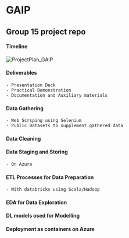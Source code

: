 # GAIP
## Group 15 project repo


#### Timeline

![ProjectPlan_GAIP](https://user-images.githubusercontent.com/53619771/176357624-90909a2b-f63d-4af9-9871-3f03e6b7763a.png)


#### Deliverables
    - Presentation Deck
    - Practical Demonstration
    - Documentation and Auxiliary materials


#### Data Gathering
    - Web Scrsping using Selenium
    - Public Datasets to supplement gathered data
    
#### Data Cleaning

#### Data Staging and Storing
    - On Azure
    
#### ETL Processes for Data Preparation
    - With databricks using Scala/Hadoop
    
#### EDA for Data Exploration

#### DL models osed for Modelling

#### Deployment as containers on Azure
